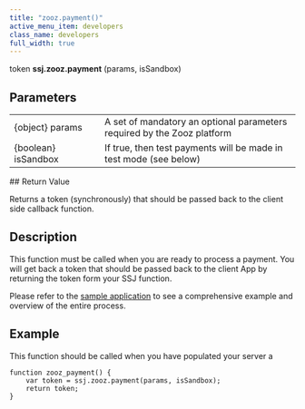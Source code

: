 ```yaml
---
title: "zooz.payment()"
active_menu_item: developers
class_name: developers
full_width: true
---
```



token **ssj.zooz.payment** (params, isSandbox)

## Parameters

<table>
<tr>
<td width="181">
{object} params

</td>
<td width="18">
</td>
<td width="681">
A set of mandatory an optional parameters required by the Zooz platform

</td>
</tr>
<tr>
<td width="181">
{boolean} isSandbox

</td>
<td width="18">
</td>
<td width="681">
If true, then test payments will be made in test mode (see below)

</td>
</tr>
</table>
## Return Value

Returns a token (synchronously) that should be passed back to the client side callback function.

## Description

This function must be called when you are ready to process a payment. You will get back a token that should be passed back to the client App by returning the token form your SSJ function.

Please refer to the [sample application](/developers/user-guide/product-guide/advanced-features/credit-card-payment-processing/) to see a comprehensive example and overview of the entire process.

## Example

This function should be called when you have populated your server a

    function zooz_payment() {
        var token = ssj.zooz.payment(params, isSandbox);
        return token;
    }
   


